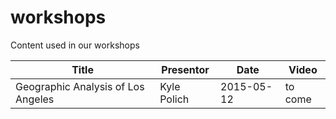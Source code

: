 # workshops
Content used in our workshops

|Title                              |Presentor    |Date        |Video    |
|-----------------------------------|-------------|------------|---------|
|Geographic Analysis of Los Angeles | Kyle Polich | 2015-05-12 | to come |
